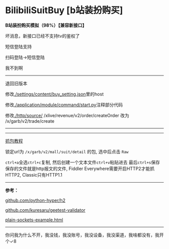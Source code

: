 # BilibiliSuitBuy [b站装扮购买]

**B站装扮购买模拟（98%）【兼容新接口】**

坏消息，新接口已经不支持tv的鉴权了

短信登陆支持

扫码登陆->短信登陆

我不到啊

------------------------------------------------

退回旧版本

修改[./settings/content/buy_setting.json](./settings/content/buy_setting.json)里的host

修改[./application/module/command/start.py](./application/module/command/start.py)注释部分代码

修改[./http/source/](./http/source/) /xlive/revenue/v2/order/createOrder 改为 /x/garb/v2/trade/create

------------------------------------------------

------------------------------------------------

[抓包教程](https://www.bilibili.com/video/BV1Re411g7f5/)

锁定url为 ```/x/garb/v2/mall/suit/detail``` 的包, 选中后点击 ```Raw```

```ctrl+a```全选```ctrl+c```复制, 然后创建一个文本文件```ctrl+v```粘贴进去 最后```ctrl+s```保存
保存的文件就是http报文的文件, Fiddler Everywhere需要开启HTTP2才能抓HTTP2, Classic只有HTTP1.1

------------------------------------------------

**参考：**

[github.com/python-hyper/h2](https://github.com/python-hyper/h2)

[github.com/kuresaru/geetest-validator](https://github.com/kuresaru/geetest-validator)

[plain-sockets-example.html](https://python-hyper.org/projects/h2/en/stable/plain-sockets-example.html)

------------------------------------------------

你问我为什么不开，我没钱，我没账号，我没设备，我没渠道，我啥都没有，我开个✓8

